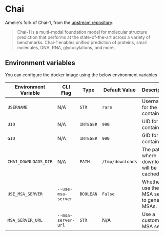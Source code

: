 # Chai

Amelie's fork of Chai-1, from the [upstream repository](https://github.com/amelie-iska/chai-lab):

> Chai-1 is a multi-modal foundation model for molecular structure prediction that performs at the state-of-the-art across a variety of benchmarks. Chai-1 enables unified prediction of proteins, small molecules, DNA, RNA, glycosylations, and more.

## Environment variables

You can configure the docker image using the below environment variables

| Environment Variable | CLI Flag           | Type      | Default Value    | Description                                     |
| -------------------- | ------------------ | --------- | ---------------- | ----------------------------------------------- |
| `USERNAME`           | N/A                | `STR`     | `rare`           | Username for the container                      |
| `UID`                | N/A                | `INTEGER` | `900`            | UID for the container                           |
| `GID`                | N/A                | `INTEGER` | `900`            | GID for the container                           |
| `CHAI_DOWNLOADS_DIR` | N/A                | `PATH`    | `/tmp/downloads` | The path where downloads will be cached.        |
| `USE_MSA_SERVER`     | `--use-msa-server` | `BOOLEAN` | `False`          | Whether to use the MSA server to generate MSAs. |
| `MSA_SERVER_URL`     | `--msa-server-url` | `STR`     | N/A              | Use a custom MSA server                         |
